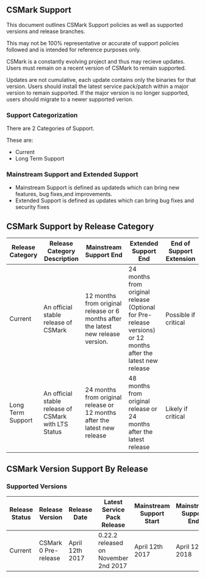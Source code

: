 ## CSMark Support
This document outlines CSMark Support policies as well as supported versions and release branches.

This may not be 100% representative or accurate of support policies followed and is intended for reference purposes only.

CSMark is a constantly evolving project and thus may recieve updates. Users must remain on a recent version of CSMark to remain supported. 

Updates are not cumulative, each update contains only the binaries for that version. Users should install the latest service pack/patch within a major version to remain supported. If the major version is no longer supported, users should migrate to a newer supported verion.

### Support Categorization
There are 2 Categories of Support.

These are:
* Current
* Long Term Support

### Mainstream Support and Extended Support
* Mainstream Support is defined as updateds which can bring new features, bug fixes,and improvements.
* Extended Support is defined as updates which can bring bug fixes and security fixes

## CSMark Support by Release Category
| Release Category  | Release Category Description | Mainstream Support End | Extended Support End | End of Support Extension|
|-------------------|------------------------------|--------------------------------|------------------------------|----------------|
| Current | An official stable release of CSMark | 12 months from original release or 6 months after the latest new release version. | 24 months from original release (Optional for Pre-release versions) or 12 months after the latest new release | Possible if critical|
| Long Term Support | An official stable release of CSMark with LTS Status | 24 months from original release or 12 months after the latest new release | 48 months from original release or 24 months after the latest release | Likely if critical|

## CSMark Version Support By Release

### Supported Versions

| Release Status | Release Version  |  Release Date | Latest Service Pack Release | Mainstream Support Start | Mainstream Support End | Extended Support End |
|-------------------|---------------|--------------|-------------------------|-------------------------|----------------|----------------|
| Current | CSMark 0 Pre-release | April 12th 2017 | 0.22.2 released on November 2nd 2017 | April 12th 2017 | April 12th 2018 | - |